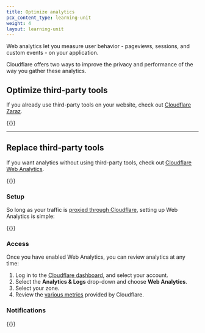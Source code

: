 ```yaml
---
title: Optimize analytics
pcx_content_type: learning-unit
weight: 4
layout: learning-unit
---
```


Web analytics let you measure user behavior - pageviews, sessions, and custom events - on your application.

Cloudflare offers two ways to improve the privacy and performance of the way you gather these analytics.

## Optimize third-party tools

If you already use third-party tools on your website, check out [Cloudflare Zaraz](/zaraz/).

{{<render file="_zaraz-definition.md" productFolder="zaraz">}}

---

## Replace third-party tools

If you want analytics without using third-party tools, check out [Cloudflare Web Analytics](/analytics/web-analytics/).

{{<render file="_web-analytics-definition.md" productFolder="analytics">}}

### Setup

So long as your traffic is [proxied through Cloudflare](/learning-paths/modules/get-started/performance-free/default-improvements/), setting up Web Analytics is simple:

{{<render file="_web-analytics-proxied-setup.md" productFolder="analytics">}}

### Access

Once you have enabled Web Analytics, you can review analytics at any time:

1. Log in to the [Cloudflare dashboard](https://dash.cloudflare.com/login), and select your account.
2. Select the **Analytics & Logs** drop-down and choose **Web Analytics**.
3. Select your zone.
4. Review the [various metrics](/analytics/web-analytics/understanding-web-analytics/core-web-vitals/) provided by Cloudflare.

### Notifications

{{<render file="_web-analytics-notifications.md" productFolder="analytics">}}